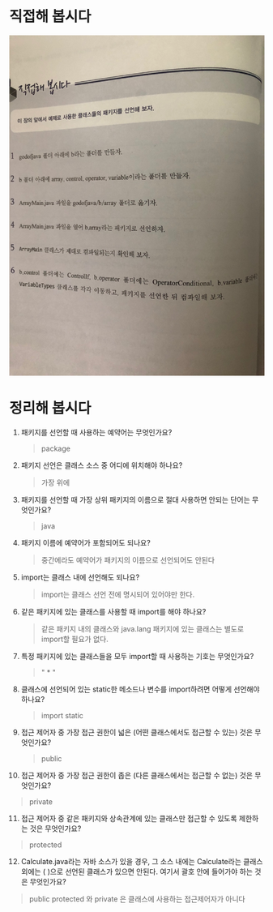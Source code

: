 # 직접해 봅시다

![img.png](img.png)


# 정리해 봅시다
1. 패키지를 선언할 때 사용하는 예약어는 무엇인가요?

   > package

2. 패키지 선언은 클래스 소스 중 어디에 위치해야 하나요?

   > 가장 위에

3. 패키지를 선언할 때 가장 상위 패키지의 이름으로 절대 사용하면 안되는 단어는 무엇인가요?

   > java

4. 패키지 이름에 예약어가 포함되어도 되나요?

   > 중간에라도 예약어가 패키지의 이름으로 선언되어도 안된다

5. import는 클래스 내에 선언해도 되나요?

   > import는 클래스 선언 전에 명시되어 있어야만 한다.

6. 같은 패키지에 있는 클래스를 사용할 때 import를 해야 하나요?

   > 같은 패키지 내의 클래스와 java.lang 패키지에 있는 클래스는 별도로 import할 필요가 없다.

7. 특정 패키지에 있는 클래스들을 모두 import할 때 사용하는 기호는 무엇인가요?

   > " * "

8. 클래스에 선언되어 있는 static한 메소드나 변수를 import하려면 어떻게 선언해야 하나요?

   > import static

9. 접근 제어자 중 가장 접근 권한이 넓은 (어떤 클래스에서도 접근할 수 있는) 것은 무엇인가요?

   > public

10. 접근 제어자 중 가장 접근 권한이 좁은 (다른 클래스에서는 접근할 수 없는) 것은 무엇인가요?

   > private

11. 접근 제어자 중 같은 패키지와 상속관계에 있는 클래스만 접근할 수 있도록 제한하는 것은 무엇인가요?

   > protected

12. Calculate.java라는 자바 소스가 있을 경우, 그 소스 내에는 Calculate라는 클래스외에는 ( )으로 선언된 클래스가 있으면 안된다. 여기서 괄호 안에 들어가야 하는 것은 무엇인가요?

   > public
   > protected 와 private 은 클래스에 사용하는 접근제어자가 아니다
